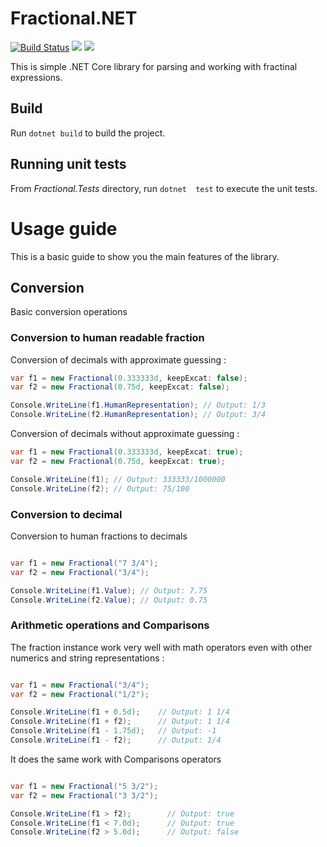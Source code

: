 # Fractional.NET

[![Build Status](https://dev.azure.com/saifeddinemahjoub/saifeddinemahjoub/_apis/build/status/smahjoub.Fractional.NET)](https://dev.azure.com/saifeddinemahjoub/saifeddinemahjoub/_build/latest?definitionId=1) [![](https://img.shields.io/nuget/vpre/Fractional.NET.svg)](https://www.nuget.org/packages/Fractional.NET/1.0.0-beta) [![](https://img.shields.io/github/license/smahjoub/Fractional.NET.svg)](https://github.com/smahjoub/Fractional.NET)

This is simple .NET Core library for parsing and working with fractinal expressions.

## Build

Run `dotnet build` to build the project. 

## Running unit tests

From *Fractional.Tests* directory, run `dotnet  test` to execute the unit tests.

# Usage guide

This is a basic guide to show you the main features of the library.

##  Conversion

Basic conversion operations

### Conversion to human readable fraction

Conversion of decimals with approximate guessing :

```csharp
var f1 = new Fractional(0.333333d, keepExcat: false);
var f2 = new Fractional(0.75d, keepExcat: false);

Console.WriteLine(f1.HumanRepresentation); // Output: 1/3
Console.WriteLine(f2.HumanRepresentation); // Output: 3/4
```

Conversion of decimals without approximate guessing :

```csharp
var f1 = new Fractional(0.333333d, keepExcat: true);
var f2 = new Fractional(0.75d, keepExcat: true);

Console.WriteLine(f1); // Output: 333333/1000000
Console.WriteLine(f2); // Output: 75/100
```

### Conversion to decimal

Conversion to human fractions to decimals

```csharp

var f1 = new Fractional("7 3/4");
var f2 = new Fractional("3/4");

Console.WriteLine(f1.Value); // Output: 7.75
Console.WriteLine(f2.Value); // Output: 0.75

```

### Arithmetic operations and Comparisons

The fraction instance work very well with math operators even with other numerics and string representations :

```csharp

var f1 = new Fractional("3/4");
var f2 = new Fractional("1/2");

Console.WriteLine(f1 + 0.5d);    // Output: 1 1/4
Console.WriteLine(f1 + f2);      // Output: 1 1/4
Console.WriteLine(f1 - 1.75d);   // Output: -1
Console.WriteLine(f1 - f2);      // Output: 1/4

```

It does the same work with Comparisons operators

```csharp

var f1 = new Fractional("5 3/2");
var f2 = new Fractional("3 3/2");

Console.WriteLine(f1 > f2);        // Output: true
Console.WriteLine(f1 < 7.0d);      // Output: true
Console.WriteLine(f2 > 5.0d);      // Output: false
```
